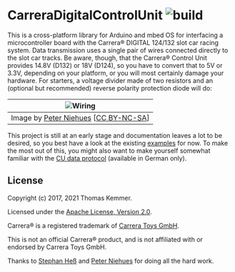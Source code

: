 # CarreraDigitalControlUnit  ![build](https://github.com/tkem/CarreraDigitalControlUnit/actions/workflows/build_test.yml/badge.svg)

This is a cross-platform library for Arduino and mbed OS for
interfacing a microcontroller board with the Carrera® DIGITAL 124/132
slot car racing system.  Data transmission uses a single pair of wires
connected directly to the slot car tracks.  Be aware, though, that the
Carrera® Control Unit provides 14.8V (D132) or 18V (D124), so you have
to convert that to 5V or 3.3V, depending on your platform, or you will
most certainly damage your hardware.  For starters, a voltage divider
made of two resistors and an (optional but recommended) reverse
polarity protection diode will do:

| ![Wiring](http://www.wasserstoffe.de/carrera-hacks/protocol-decode/carrera-decode-Steckplatine.png) |
|:---:|
| Image by [Peter Niehues](http://www.wasserstoffe.de/carrera-hacks/) [[CC BY-NC-SA](https://creativecommons.org/licenses/by-nc-sa/3.0/)] |

This project is still at an early stage and documentation leaves a lot
to be desired, so you best have a look at the existing
[examples](examples) for now.  To make the most out of this, you
might also want to make yourself somewhat familiar with the [CU data
protocol](http://slotbaer.de/carrera-digital-124-132/9-cu-daten-protokoll.html)
(available in German only).


## License

Copyright (c) 2017, 2021 Thomas Kemmer.

Licensed under the [Apache License, Version 2.0](https://www.apache.org/licenses/LICENSE-2.0).

Carrera® is a registered trademark of [Carrera Toys GmbH](https://carrera-toys.com/).

This is not an official Carrera® product, and is not affiliated with
or endorsed by Carrera Toys GmbH.

Thanks to [Stephan Heß](http://www.slotbaer.de/) and [Peter
Niehues](http://www.wasserstoffe.de/carrera-hacks/) for doing all the
hard work.
